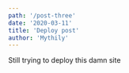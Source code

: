 ```yaml
---
path: '/post-three'
date: '2020-03-11'
title: 'Deploy post'
author: 'Mythily'
---
```


Still trying to deploy this damn site